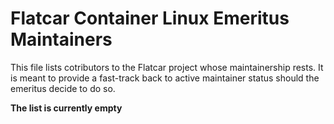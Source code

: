 # Flatcar Container Linux Emeritus Maintainers

This file lists cotributors to the Flatcar project whose maintainership rests.
It is meant to provide a fast-track back to active maintainer status should the emeritus decide to do so.


**The list is currently empty**
